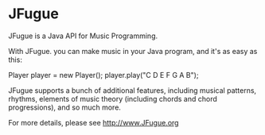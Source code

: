 JFugue
======

JFugue is a Java API for Music Programming.

With JFugue. you can make music in your Java program, and it's as easy as this:

Player player = new Player();
player.play("C D E F G A B");

JFugue supports a bunch of additional features, including musical patterns, rhythms, elements of music theory (including chords and chord progressions), and so much more.

For more details, please see http://www.JFugue.org
